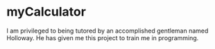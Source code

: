 # myCalculator
I am privileged to being tutored by an accomplished gentleman named Holloway. He has given me this project to train me in 
programming.
